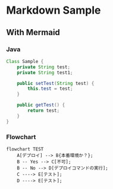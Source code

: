 # Markdown Sample

## With Mermaid

### Java

```java
Class Sample {
    private String test;
    private String test1;

    public setTest(String test) {
        this.test = test;
    }

    public getTest() {
        return test;
    }
}
```

### Flowchart

```mermaid
flowchart TEST
    A[デプロイ] --> B{本番環境か？};
    B -- Yes --> C[不可];
    B -- No --> D[デプロイコマンドの実行];
    C ----> E[テスト];
    D ----> E[テスト];
```

